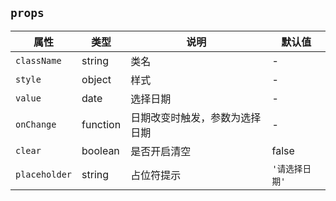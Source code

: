 ## `props`
属性|类型|说明|默认值
---|---|---|---
`className` | string | 类名 | -
`style` | object | 样式 | - 
`value` | date | 选择日期 | -
`onChange` | function | 日期改变时触发，参数为选择日期 | -
`clear` | boolean | 是否开启清空 | false
`placeholder` | string | 占位符提示  | `'请选择日期'`
